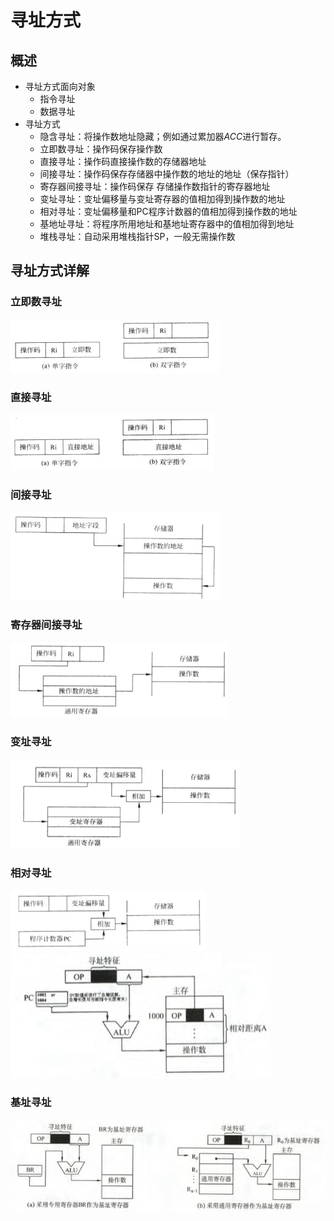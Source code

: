 # 寻址方式

## 概述

- 寻址方式面向对象
  - 指令寻址
  - 数据寻址
- 寻址方式
  - 隐含寻址：将操作数地址隐藏；例如通过累加器$ACC$进行暂存。
  - 立即数寻址：操作码保存操作数
  - 直接寻址：操作码直接操作数的存储器地址
  - 间接寻址：操作码保存存储器中操作数的地址的地址（保存指针）
  - 寄存器间接寻址：操作码保存 存储操作数指针的寄存器地址
  - 变址寻址：变址偏移量与变址寄存器的值相加得到操作数的地址
  - 相对寻址：变址偏移量和PC程序计数器的值相加得到操作数的地址
  - 基地址寻址：将程序所用地址和基地址寄存器中的值相加得到地址
  - 堆栈寻址：自动采用堆栈指针SP，一般无需操作数

## 寻址方式详解

### 立即数寻址

<img src="MDpic/image-20200415132431575.png" alt="image-20200415132431575" style="zoom:67%;" />

### 直接寻址

<img src="MDpic/image-20200415132452226.png" alt="image-20200415132452226" style="zoom: 67%;" />

### 间接寻址

<img src="MDpic/image-20200415132619105.png" alt="image-20200415132619105" style="zoom:67%;" />

### 寄存器间接寻址

<img src="MDpic/image-20200415132637684.png" alt="image-20200415132637684" style="zoom:67%;" />

### 变址寻址

<img src="MDpic/image-20200415132544386.png" alt="image-20200415132544386" style="zoom:67%;" />

### 相对寻址

<img src="MDpic/image-20200415132558676.png" alt="image-20200415132558676" style="zoom:67%;" />![image-20200415132843375](MDpic/image-20200415132843375.png)

### 基址寻址

![image-20200415132818716](MDpic/image-20200415132818716.png)